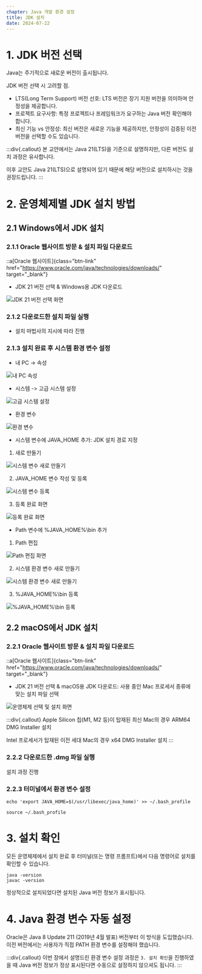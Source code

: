 ```yaml
---
chapter: Java 개발 환경 설정
title: JDK 설치
date: 2024-07-22
---
```

# 1. JDK 버전 선택

Java는 주기적으로 새로운 버전이 출시됩니다.

JDK 버전 선택 시 고려할 점.

- LTS(Long Term Support) 버전 선호: LTS 버전은 장기 지원 버전을 의미하며 안정성을 제공합니다.
- 프로젝트 요구사항: 특정 프로젝트나 프레임워크가 요구하는 Java 버전 확인해야 합니다.
- 최신 기능 vs 안정성: 최신 버전은 새로운 기능을 제공하지만, 안정성이 검증된 이전 버전을 선택할 수도 있습니다.

:::div{.callout}
본 교안에서는 Java 21(LTS)을 기준으로 설명하지만, 다른 버전도 설치 과정은 유사합니다.

이후 교안도 Java 21(LTS)으로 설명되어 있기 때문에 해당 버전으로 설치하시는 것을 권장드립니다.
:::

# 2. 운영체제별 JDK 설치 방법
## 2.1 Windows에서 JDK 설치

### 2.1.1 Oracle 웹사이트 방문 & 설치 파일 다운로드
::a[Oracle 웹사이트]{class="btn-link" href="https://www.oracle.com/java/technologies/downloads/" target="\_blank"}
- JDK 21 버전 선택 & Windows용 JDK 다운로드

![JDK 21 버전 선택 화면](/images/basecamp-java/chapter02/jdk_version_select.png)

### 2.1.2 다운로드한 설치 파일 실행
- 설치 마법사의 지시에 따라 진행

### 2.1.3 설치 완료 후 시스템 환경 변수 설정
- 내 PC -> 속성

![내 PC 속성](/images/basecamp-java/chapter02/my_pc_settings.png)

- 시스템 -> 고급 시스템 설정

![고급 시스템 설정](/images/basecamp-java/chapter02/advanced_system_settings.png)

- 환경 변수

![환경 변수](/images/basecamp-java/chapter02/env_variable.png)

- 시스템 변수에 JAVA_HOME 추가: JDK 설치 경로 지정

1. 새로 만들기

![시스템 변수 새로 만들기](/images/basecamp-java/chapter02/variable_create.png)

2. JAVA_HOME 변수 작성 및 등록

![시스템 변수 등록](/images/basecamp-java/chapter02/variable_register.png)

3. 등록 완료 화면

![등록 완료 화면](/images/basecamp-java/chapter02/result.png)

- Path 변수에 %JAVA_HOME%\bin 추가

1. Path 편집

![Path 편집 화면](/images/basecamp-java/chapter02/path_edit.png)

2. 시스템 환경 변수 새로 만들기

![시스템 환경 변수 새로 만들기](/images/basecamp-java/chapter02/env_variable_new.png)

3. %JAVA_HOME%\bin 등록

![%JAVA_HOME%\bin 등록](/images/basecamp-java/chapter02/java_home_bin_register.png)

## 2.2 macOS에서 JDK 설치

### 2.2.1 Oracle 웹사이트 방문 & 설치 파일 다운로드
::a[Oracle 웹사이트]{class="btn-link" href="https://www.oracle.com/java/technologies/downloads/" target="\_blank"}

- JDK 21 버전 선택 & macOS용 JDK 다운로드: 사용 중인 Mac 프로세서 종류에 맞는 설치 파일 선택

![운영체제 선택 및 설치 화면](/images/basecamp-java/chapter02/mac_os_select_install.png)

:::div{.callout}
Apple Silicon 칩(M1, M2 등)이 탑재된 최신 Mac의 경우 ARM64 DMG Installer 설치

Intel 프로세서가 탑재된 이전 세대 Mac의 경우 x64 DMG Installer 설치
:::

### 2.2.2 다운로드한 .dmg 파일 실행
설치 과정 진행

### 2.2.3 터미널에서 환경 변수 설정
```
echo 'export JAVA_HOME=$(/usr/libexec/java_home)' >> ~/.bash_profile

source ~/.bash_profile
```


# 3. 설치 확인
모든 운영체제에서 설치 완료 후 터미널(또는 명령 프롬프트)에서 다음 명령어로 설치를 확인할 수 있습니다.

```
java -version
javac -version
```
정상적으로 설치되었다면 설치된 Java 버전 정보가 표시됩니다.

# 4. Java 환경 변수 자동 설정
Oracle은 Java 8 Update 211 (2019년 4월 발표) 버전부터 이 방식을 도입했습니다. 이전 버전에서는 사용자가 직접 PATH 환경 변수를 설정해야 했습니다.

:::div{.callout}
이번 장에서 설명드린 환경 변수 설정 과정은 `3. 설치 확인`을 진행하였을 때 Java 버전 정보가 정상 표시된다면 수동으로 설정하지 않으셔도 됩니다.
:::

